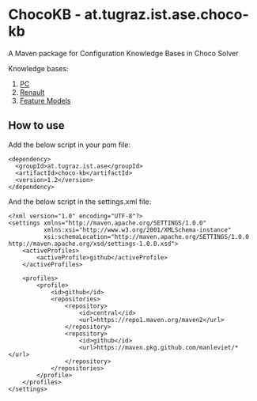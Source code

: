 # ChocoKB - at.tugraz.ist.ase.choco-kb

A Maven package for Configuration Knowledge Bases in Choco Solver

Knowledge bases:

1. [PC](https://www.itu.dk/research/cla/externals/clib/)
2. [Renault](https://www.itu.dk/research/cla/externals/clib/)
3. [Feature Models](http://www.splot-research.org)

## How to use

Add the below script in your pom file:

```
<dependency>
  <groupId>at.tugraz.ist.ase</groupId>
  <artifactId>choco-kb</artifactId>
  <version>1.2</version>
</dependency>
```

And the below script in the settings.xml file:

```
<?xml version="1.0" encoding="UTF-8"?>
<settings xmlns="http://maven.apache.org/SETTINGS/1.0.0"
          xmlns:xsi="http://www.w3.org/2001/XMLSchema-instance"
          xsi:schemaLocation="http://maven.apache.org/SETTINGS/1.0.0 http://maven.apache.org/xsd/settings-1.0.0.xsd">
    <activeProfiles>
        <activeProfile>github</activeProfile>
    </activeProfiles>

    <profiles>
        <profile>
            <id>github</id>
            <repositories>
                <repository>
                    <id>central</id>
                    <url>https://repo1.maven.org/maven2</url>
                </repository>
                <repository>
                    <id>github</id>
                    <url>https://maven.pkg.github.com/manleviet/*</url>
                </repository>
            </repositories>
        </profile>
    </profiles>
</settings>
```
